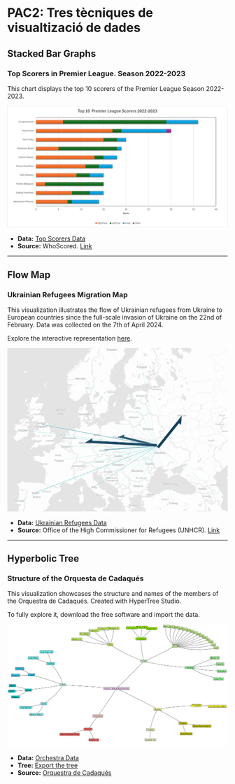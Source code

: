 # PAC2: Tres tècniques de visualtizació de dades

## Stacked Bar Graphs
### Top Scorers in Premier League. Season 2022-2023

This chart displays the top 10 scorers of the Premier League Season 2022-2023.

![Stacked Bars](/images/Stacked_bars.png)

- **Data:** [Top Scorers Data](/data/TopScorersPL22_23.csv)
- **Source:** WhoScored. [Link](https://www.whoscored.com/Statistics)

---

## Flow Map
### Ukrainian Refugees Migration Map

This visualization illustrates the flow of Ukrainian refugees from Ukraine to European countries since the full-scale invasion of Ukraine on the 22nd of February. Data was collected on the 7th of April 2024.

Explore the interactive representation [here](https://app.flowmap.city/public/5cb30e27-1ffd-4bff-8b4a-fe588a95a047).

![FlowMap](/images/FlowMap.png)

- **Data:** [Ukrainian Refugees Data](/data/ukranian_refugees_data.csv)
- **Source:** Office of the High Commissioner for Refugees (UNHCR). [Link](https://data.unhcr.org/en/situations/ukraine)

---

## Hyperbolic Tree
### Structure of the Orquesta de Cadaqués

This visualization showcases the structure and names of the members of the Orquestra de Cadaqués. Created with HyperTree Studio.

To fully explore it, download the free software and import the data.

![HyperbolicTree](/images/HyperbolicTree.png)

- **Data:** [Orchestra Data](/data/orchestra.xml)
- **Tree:** [Export the tree](/images/orquestra_tree.htz)
- **Source:** [Orquestra de Cadaqués](http://www.orquestradecadaques.com/ca/integrants)

